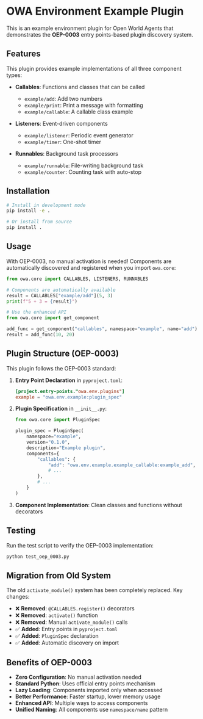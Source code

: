 # OWA Environment Example Plugin

This is an example environment plugin for Open World Agents that demonstrates the **OEP-0003** entry points-based plugin discovery system.

## Features

This plugin provides example implementations of all three component types:

- **Callables**: Functions and classes that can be called
  - `example/add`: Add two numbers
  - `example/print`: Print a message with formatting
  - `example/callable`: A callable class example

- **Listeners**: Event-driven components
  - `example/listener`: Periodic event generator
  - `example/timer`: One-shot timer

- **Runnables**: Background task processors
  - `example/runnable`: File-writing background task
  - `example/counter`: Counting task with auto-stop

## Installation

```bash
# Install in development mode
pip install -e .

# Or install from source
pip install .
```

## Usage

With OEP-0003, no manual activation is needed! Components are automatically discovered and registered when you import `owa.core`:

```python
from owa.core import CALLABLES, LISTENERS, RUNNABLES

# Components are automatically available
result = CALLABLES["example/add"](5, 3)
print(f"5 + 3 = {result}")

# Use the enhanced API
from owa.core import get_component

add_func = get_component("callables", namespace="example", name="add")
result = add_func(10, 20)
```

## Plugin Structure (OEP-0003)

This plugin follows the OEP-0003 standard:

1. **Entry Point Declaration** in `pyproject.toml`:
   ```toml
   [project.entry-points."owa.env.plugins"]
   example = "owa.env.example:plugin_spec"
   ```

2. **Plugin Specification** in `__init__.py`:
   ```python
   from owa.core import PluginSpec

   plugin_spec = PluginSpec(
       namespace="example",
       version="0.1.0",
       description="Example plugin",
       components={
           "callables": {
               "add": "owa.env.example.example_callable:example_add",
               # ...
           },
           # ...
       }
   )
   ```

3. **Component Implementation**: Clean classes and functions without decorators

## Testing

Run the test script to verify the OEP-0003 implementation:

```bash
python test_oep_0003.py
```

## Migration from Old System

The old `activate_module()` system has been completely replaced. Key changes:

- ❌ **Removed**: `@CALLABLES.register()` decorators
- ❌ **Removed**: `activate()` function
- ❌ **Removed**: Manual `activate_module()` calls
- ✅ **Added**: Entry points in `pyproject.toml`
- ✅ **Added**: `PluginSpec` declaration
- ✅ **Added**: Automatic discovery on import

## Benefits of OEP-0003

- **Zero Configuration**: No manual activation needed
- **Standard Python**: Uses official entry points mechanism
- **Lazy Loading**: Components imported only when accessed
- **Better Performance**: Faster startup, lower memory usage
- **Enhanced API**: Multiple ways to access components
- **Unified Naming**: All components use `namespace/name` pattern
